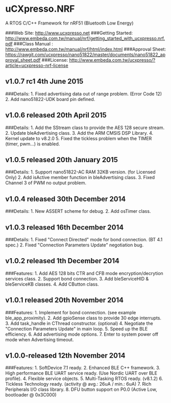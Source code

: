 uCXpresso.NRF
===============================
A RTOS C/C++ Framework for nRF51 (Bluetooth Low Energy)

###Web Site: http://www.ucxpresso.net
###Getting Started: http://www.embeda.com.tw/manual/nrf/getting_started_with_ucxpresso.nrf.pdf
###Class Manual : http://www.embeda.com.tw/manual/nrf/html/index.html
###Approval Sheet: https://rawgit.com/ucxpresso/nano51822/master/documents/nano51822_approval_sheet.pdf
###License: http://www.embeda.com.tw/ucxpresso/?article=ucxpresso-nrf-license

v1.0.7 rc1 4th June 2015
--------------------------------
###Details: 
	1. Fixed advertising data out of range problem. (Error Code 12)
	2. Add nano51822-UDK board pin defined.

v1.0.6 released 20th April 2015
--------------------------------
###Details: 
	1. Add the SStream class to provide the AES 128 secure stream.
	2. Update bleAdvertising class.
	3. Add the ARM CMSIS DSP Library.
	4. Kernel update to v8.2.0
	5. Fixed the tickless problem when the TIMER (timer, pwm...) is enabled.

v1.0.5 released 20th January 2015
--------------------------------
###Details: 
	1. Support nano51822-AC RAM 32KB version. (for Licensed Only)
	2. Add isActive member function in bleAdvertising class.
	3. Fixed Channel 3 of PWM no output problem.

v1.0.4 released 30th December 2014
--------------------------------
###Details: 
	1. New ASSERT scheme for debug.
	2. Add osTimer class.

v1.0.3 released 16th December 2014
--------------------------------
###Details: 
	1. Fixed "Connect Directed" mode for bond connection. (BT 4.1 spec.)
	2. Fixed "Connection Parameters Update" negotiation bug.

v1.0.2 released 1th December 2014
--------------------------------
###Features: 
	1. Add AES 128 bits CTR and CFB mode encryption/decrytion services class.
	2. Support bond connection.
	3. Add bleServiceHID & bleServiceKB classes.
	4. Add CButton class.

v1.0.1 released 20th November 2014
--------------------------------
###Features: 
	1. Implement for bond connection. (see example ble_app_proximity).
	2. Add gpioSense class to provide 30 edge interrupts.
	3. Add task_handle in CThread constructor. (optional)
	4. Negotiate the "Connection Parameters Update" in main loop.
	5. Speed up the BLE efficiency.
	6. Add advertising mode options.
	7. Enter to system power off mode when Advertising timeout.

v1.0.0-released 12th November 2014
--------------------------------
###Features: 
	1. SoftDevice 7.1 ready.
	2. Enhanced BLE C++ framework.
	3. High performance BLE UART service ready. (Use Nordic UART over BLE profile).
	4. Flexible service objects.
	5. Multi-Tasking RTOS ready. (v8.1.2)
	6. Tickless Technology ready. (activity @ avg.: 26uA / min.: 6uA)
	7. Rich Peripherals I/O class library.
	8. DFU button support on P0.0 (Active Low, bootloader @ 0x3C000)
